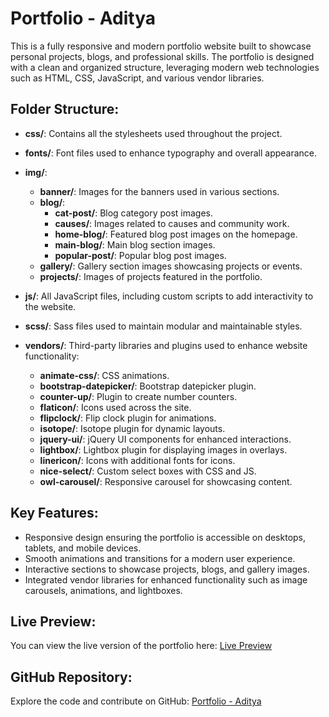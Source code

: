 # Portfolio - Aditya

This is a fully responsive and modern portfolio website built to showcase personal projects, blogs, and professional skills. The portfolio is designed with a clean and organized structure, leveraging modern web technologies such as HTML, CSS, JavaScript, and various vendor libraries.

## Folder Structure:

- **css/**: Contains all the stylesheets used throughout the project.
- **fonts/**: Font files used to enhance typography and overall appearance.
- **img/**: 
  - **banner/**: Images for the banners used in various sections.
  - **blog/**: 
    - **cat-post/**: Blog category post images.
    - **causes/**: Images related to causes and community work.
    - **home-blog/**: Featured blog post images on the homepage.
    - **main-blog/**: Main blog section images.
    - **popular-post/**: Popular blog post images.
  - **gallery/**: Gallery section images showcasing projects or events.
  - **projects/**: Images of projects featured in the portfolio.
  
- **js/**: All JavaScript files, including custom scripts to add interactivity to the website.
- **scss/**: Sass files used to maintain modular and maintainable styles.
- **vendors/**: Third-party libraries and plugins used to enhance website functionality:
  - **animate-css/**: CSS animations.
  - **bootstrap-datepicker/**: Bootstrap datepicker plugin.
  - **counter-up/**: Plugin to create number counters.
  - **flaticon/**: Icons used across the site.
  - **flipclock/**: Flip clock plugin for animations.
  - **isotope/**: Isotope plugin for dynamic layouts.
  - **jquery-ui/**: jQuery UI components for enhanced interactions.
  - **lightbox/**: Lightbox plugin for displaying images in overlays.
  - **linericon/**: Icons with additional fonts for icons.
  - **nice-select/**: Custom select boxes with CSS and JS.
  - **owl-carousel/**: Responsive carousel for showcasing content.

## Key Features:
- Responsive design ensuring the portfolio is accessible on desktops, tablets, and mobile devices.
- Smooth animations and transitions for a modern user experience.
- Interactive sections to showcase projects, blogs, and gallery images.
- Integrated vendor libraries for enhanced functionality such as image carousels, animations, and lightboxes.

## Live Preview:
You can view the live version of the portfolio here: [Live Preview](https://adityadevraj699.github.io/Portfolio-Aditya/)

## GitHub Repository:
Explore the code and contribute on GitHub: [Portfolio - Aditya](https://github.com/adityadevraj699/Portfolio-Aditya)
